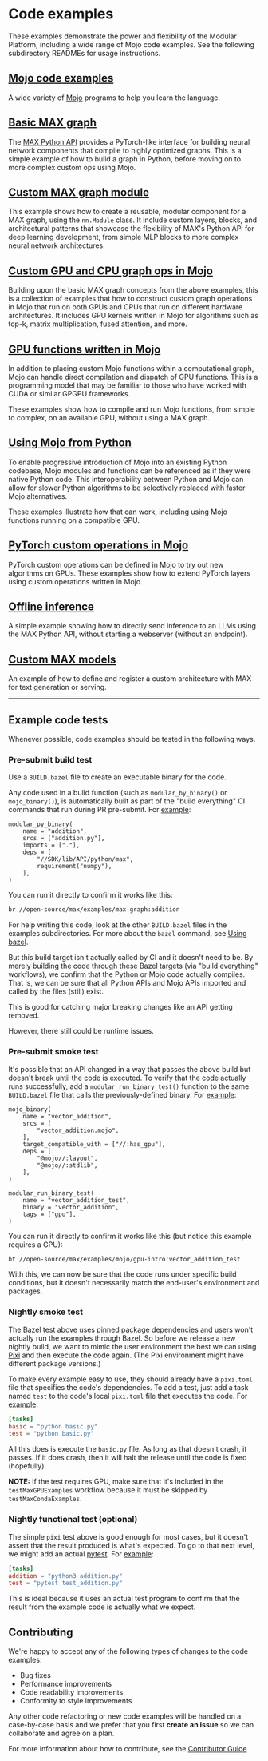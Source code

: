 # Code examples

These examples demonstrate the power and flexibility of the Modular Platform,
including a wide range of Mojo code examples. See the following subdirectory
READMEs for usage instructions.

## [Mojo code examples](mojo/)

A wide variety of [Mojo](https://docs.modular.com/mojo/manual/) programs
to help you learn the language.

## [Basic MAX graph](max-graph/)

The [MAX Python API](https://docs.modular.com/max/api/python/) provides a
PyTorch-like interface for building neural network components that compile to
highly optimized graphs. This is a simple example of how to build a graph in
Python, before moving on to more complex custom ops using Mojo.

## [Custom MAX graph module](custom-graph-module/)

This example shows how to create a reusable, modular component for a MAX graph,
using the `nn.Module` class. It include custom layers, blocks, and
architectural patterns that showcase the flexibility of MAX's Python API for
deep learning development, from simple MLP blocks to more complex neural
network architectures.

## [Custom GPU and CPU graph ops in Mojo](custom_ops/)

Building upon the basic MAX graph concepts from the above examples, this is a
collection of examples that how to construct custom graph operations in Mojo
that run on both GPUs and CPUs that run on different hardware architectures. It
includes GPU kernels written in Mojo for algorithms such as top-k, matrix
multiplication, fused attention, and more.

## [GPU functions written in Mojo](mojo/gpu-functions/)

In addition to placing custom Mojo functions within a computational graph, Mojo
can handle direct compilation and dispatch of GPU functions. This is a
programming model that may be familiar to those who have worked with CUDA or
similar GPGPU frameworks.

These examples show how to compile and run Mojo functions, from simple to
complex, on an available GPU, without using a MAX graph.

## [Using Mojo from Python](mojo/python-interop/)

To enable progressive introduction of Mojo into an existing Python codebase,
Mojo modules and functions can be referenced as if they were native Python
code. This interoperability between Python and Mojo can allow for slower Python
algorithms to be selectively replaced with faster Mojo alternatives.

These examples illustrate how that can work, including using Mojo functions
running on a compatible GPU.

## [PyTorch custom operations in Mojo](pytorch_custom_ops/)

PyTorch custom operations can be defined in Mojo to try out new algorithms on
GPUs. These examples show how to extend PyTorch layers using custom operations
written in Mojo.

## [Offline inference](offline-inference/)

A simple example showing how to directly send inference to an LLMs using the
MAX Python API, without starting a webserver (without an endpoint).

## [Custom MAX models](custom-models/)

An example of how to define and register a custom architecture with MAX for
text generation or serving.

---

## Example code tests

Whenever possible, code examples should be tested in the following ways.

### Pre-submit build test

Use a `BUILD.bazel` file to create an executable binary for the code.

Any code used in a build function (such as `modular_by_binary()` or
`mojo_binary()`), is automatically built as part of the "build everything" CI
commands that run during PR pre-submit. For
[example](https://github.com/modular/modular/tree/main/examples/max-graph/BUILD.bazel):

```bzl
modular_py_binary(
    name = "addition",
    srcs = ["addition.py"],
    imports = ["."],
    deps = [
        "//SDK/lib/API/python/max",
        requirement("numpy"),
    ],
)
```

You can run it directly to confirm it works like this:

```sh
br //open-source/max/examples/max-graph:addition
```

For help writing this code, look at the other `BUILD.bazel` files in the
examples subdirectories. For more about the `bazel` command, see [Using
bazel](https://github.com/modular/modular/blob/main/bazel/docs/usage.md).

But this build target isn't actually called by CI and it doesn't need to be. By
merely building the code through these Bazel targets (via "build everything"
workflows), we confirm that the Python or Mojo code actually compiles. That is,
we can be sure that all Python APIs and Mojo APIs imported and called by
the files (still) exist.

This is good for catching major breaking changes like an API getting removed.

However, there still could be runtime issues.

### Pre-submit smoke test

It's possible that an API changed in a way that passes the above build but
doesn't break until the code is executed. To verify that the code actually runs
successfully, add a `modular_run_binary_test()` function to the same
`BUILD.bazel` file that calls the previously-defined binary. For
[example](https://github.com/modular/modular/blob/8dbd252/examples/mojo/gpu-intro/BUILD.bazel#L15-L19):

```bzl
mojo_binary(
    name = "vector_addition",
    srcs = [
        "vector_addition.mojo",
    ],
    target_compatible_with = ["//:has_gpu"],
    deps = [
        "@mojo//:layout",
        "@mojo//:stdlib",
    ],
)

modular_run_binary_test(
    name = "vector_addition_test",
    binary = "vector_addition",
    tags = ["gpu"],
)
```

You can run it directly to confirm it works like this (but notice this example
requires a GPU):

```sh
bt //open-source/max/examples/mojo/gpu-intro:vector_addition_test
```

With this, we can now be sure that the code runs under specific build
conditions, but it doesn't necessarily match the end-user's environment
and packages.

### Nightly smoke test

The Bazel test above uses pinned package dependencies and users won't actually
run the examples through Bazel. So before we release a new nightly build, we
want to mimic the user environment the best we can using
[Pixi](https://pixi.sh/latest/) and then execute the code again. (The Pixi
environment might have different package versions.)

To make every example easy to use, they should already have a `pixi.toml` file
that specifies the code's dependencies. To add a test, just add a task named
`test` to the code's local `pixi.toml` file that executes the code. For
[example](https://github.com/modular/modular/blob/8d0650d/examples/offline-inference/pixi.toml):

```toml
[tasks]
basic = "python basic.py"
test = "python basic.py"
```

All this does is execute the `basic.py` file. As long as that doesn't crash,
it passes. If it does crash, then it will halt the release until the code is
fixed (hopefully).

**NOTE:** If the test requires GPU, make sure that it's included in the
`testMaxGPUExamples` workflow because it must be skipped by
`testMaxCondaExamples`.

### Nightly functional test (optional)

The simple `pixi` test above is good enough for most cases, but it doesn't
assert that the result produced is what's expected. To go to that next level,
we might add an actual [pytest](https://docs.pytest.org/en/stable/). For
[example](https://github.com/modular/modular/tree/main/examples/max-graph/pixi.toml):

```toml
[tasks]
addition = "python3 addition.py"
test = "pytest test_addition.py"
```

This is ideal because it uses an actual test program to confirm that the result
from the example code is actually what we expect.

## Contributing

We're happy to accept any of the following types of changes to the code examples:

- Bug fixes
- Performance improvements
- Code readability improvements
- Conformity to style improvements

Any other code refactoring or new code examples will be handled on a
case-by-case basis and we prefer that you first **create an issue**
so we can collaborate and agree on a plan.

For more information about how to contribute, see the [Contributor
Guide](../CONTRIBUTING.md)
